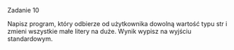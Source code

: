 Zadanie 10

Napisz program, który odbierze od użytkownika dowolną wartość typu str i zmieni wszystkie małe litery na duże. Wynik wypisz na wyjściu standardowym.


